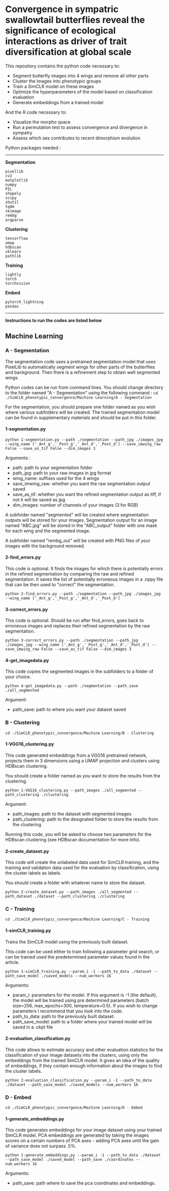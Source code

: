 # Convergence in sympatric swallowtail butterflies reveal the significance of ecological interactions as driver of trait diversification at global scale


This repository contains the python code necessary to: 
- Segment butterfly images into 4 wings and remove all other parts
- Cluster the images into phenotypic groups
- Train a SimCLR model on these images
- Optimize the hyperparameters of the model based on classification evaluation
- Generate embeddings from a trained model

And the R code necessary to:
- Visualize the morpho space
- Run a permutation test to assess convergence and divergence in sympatry
- Assess which sex contributes to recent dimorphism evolution

Python packages needed :

*** 
**Segmentation**

```
pixellib
cv2
matplotlib
numpy
PIL
shapely
scipy
shutil
tqdm
skimage
rembg
argparse
```

**Clustering**

```
tensorflow
umap
hdbscan
sklearn
pathlib
```

**Training**

```
lightly
torch
torchvision
```

**Embed**
```
pytorch_lightning
pandas
```

*** 


**Instructions to run the codes are listed below**

## Machine Learning

### A - Segmentation

The segmentation code uses a pretrained segmentation model that uses PixelLib to automatically segment wings for other parts of the butterflies and background. Then there is a refinement step to obtain well segmented wings.

Python codes can be run from command lines. You should change directory to the folder named "A - Segmentation" using the following command : ```cd ./SimCLR_phenotypic_convergence/Machine Learning/A - Segmentation```


For the segmentation, you should prepare one folder named as you wish where various subfolders will be created. The trained segmentation model can be found in supplementary materials and should be put in this folder.

#### 1-segmentation.py

```
python 1-segmentation.py --path ./segmentation --path_jpg ./images_jpg --wing_name ['_Ant_g','_Post_g','_Ant_d','_Post_d'] --save_imwing_raw False --save_as_tif False --dim_images 3
```

Arguments :
- path: path to your segmentation folder
- path_jpg: path to your raw images in jpg format
- wing_name: suffixes used for the 4 wings
- save_imwing_raw: whether you want the raw segmentation output saved
- save_as_tif: whether you want the refined segmentation output as tiff, if not it will be saved as jpg
- dim_images: number of channels of your images (3 for RGB)

A subfolder named "segmented" will be created where segmentation outputs will be stored for your images. Segmentation output for an image named "ABC.jpg" will be stored in the "ABC_output" folder with one mask for each wing and the segmented image.

A subfolder named "rembg_out" will be created with PNG files of your images with the background removed.

#### 2-find_errors.py

This code is optional. It finds the images for which there is potentially errors in the refined segmentation by comparing the raw and refined segmentation. It saves the list of potentially erroneous images in a .nppy file that can be then used to "correct" the segmentation.


```
python 2-find_errors.py --path ./segmentation --path_jpg ./images_jpg --wing_name ['_Ant_g','_Post_g','_Ant_d','_Post_d']
```

#### 3-correct_errors.py

This code is optional. Should be run after find_errors, goes back to erroneous images and replaces their refined segmentation by the raw segmentation.

```
python 3-correct_errors.py --path ./segmentation --path_jpg ./images_jpg --wing_name ['_Ant_g','_Post_g','_Ant_d','_Post_d'] --save_imwing_raw False --save_as_tif False --dim_images 3
```

#### 4-get_imagedata.py

This code copies the segmented images in the subfolders to a folder of your choice.

```
python 4-get_imagedata.py --path ./segmentation --path_save ./all_segmented
```

Argument:
- path_save: path to where you want your dataset saved 


### B - Clustering

```cd ./SimCLR_phenotypic_convergence/Machine Learning/B - Clustering```

#### 1-VGG16_clustering.py

This code generated embeddings from a VGG16 pretrained network, projects them in 3 dimensions using a UMAP projection and clusters using HDBscan clustering.

You should create a folder named as you want to store the results from the clustering.

```
python 1-VGG16_clustering.py --path_images ./all_segmented --path_clustering ./clustering
```
Argument:
- path_images: path to the dataset with segmented images
- path_clustering: path to the designated folder to store the results from the clustering

Running this code, you will be asked to choose two parameters for the HDBscan clustering (see HDBscan documentation for more info).


#### 2-create_dataset.py

This code will create the unlabeled data used for SimCLR training, and the training and validation data used for the evaluation by classification, using the cluster labels as labels.

You should create a folder with whatever name to store the dataset.

```
python 2-create_dataset.py --path_images ./all_segmented --path_dataset ./dataset --path_clustering ./clustering
```

### C - Training

```cd ./SimCLR_phenotypic_convergence/Machine Learning/C - Training```

#### 1-simCLR_training.py

Trains the SimCLR model using the previously built dataset.

This code can be used either to train following a parameter grid search, or can be trained used the predetermined parameter values found in the article.

```
python 1-simCLR_training.py --param_i -1 --path_to_data ./dataset --path_save_model ./saved_models --num_workers 16 
```
Arguments:
- param_i: parameters for the model. If this argument is -1 (the default), the model will be trained using pre determined parameters (batch size=256, max_epochs=300, temperature=0.5). If you wish to change parameters I recommend that you look into the code.
- path_to_data: path to the previously built dataset.
- path_save_model: path to a folder where your trained model will be saved in a .ckpt file

#### 2-evaluation_classification.py

This code allows to estimate accuracy and other evaluation statistics for the classification of your image datasets into the clusters, using only the embeddings from the trained SimCLR model. It gives an idea of the quality of embeddings, if they contain enough information about the images to find the cluster labels.

```
python 2-evaluation_classification.py --param_i -1 --path_to_data ./dataset --path_save_model ./saved_models --num_workers 16 
```

### D - Embed

```cd ./SimCLR_phenotypic_convergence/Machine Learning/D - Embed```

#### 1-generate_embeddings.py

This code generates embeddings for your image dataset using your trained SimCLR model.
PCA embeddings are generated by taking the images scores on a certain numbers of PCA axes - adding PCA axes until the gain of variance does not surpass .5%.

```
python 1-generate_embeddings.py --param_i -1 --path_to_data ./dataset --path_save_model ./saved_model --path_save ./coordinates --num_workers 16 
```
Arguments:
- path_save: path where to save the pca coordinates and embeddings.

